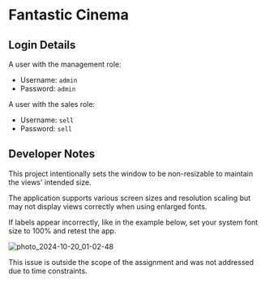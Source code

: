 # Fantastic Cinema

## Login Details
A user with the management role:
- Username: `admin`
- Password: `admin`
  
A user with the sales role:
- Username: `sell`
- Password: `sell`

## Developer Notes
This project intentionally sets the window to be non-resizable to maintain the views' intended size.

The application supports various screen sizes and resolution scaling but may not display views correctly when using enlarged fonts.

If labels appear incorrectly, like in the example below, set your system font size to 100% and retest the app.

![photo_2024-10-20_01-02-48](https://github.com/user-attachments/assets/dbb573b1-1f9a-4a45-abb7-fb71200ab078)


This issue is outside the scope of the assignment and was not addressed due to time constraints.
